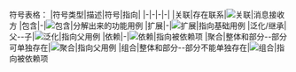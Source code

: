 符号表格：
|符号类型|描述|符号|指向|
|-|-|-|-|
|关联|存在联系|![关联](https://i.loli.net/2019/10/09/eU6AGjBVJFxOot4.png)|消息接收方
|包含|-|![包含](https://i.loli.net/2019/10/09/wY2N5UFM68dcuZC.png)|分解出来的功能用例
|扩展|-|![扩展](https://i.loli.net/2019/10/09/KXWgon3rc6vjDEx.png)|指向基础用例
|泛化/继承|父--子|![泛化](https://i.loli.net/2019/10/09/Bmklp7nKXv3Fjx1.png)|指向父用例
|依赖|-|![依赖](https://i.loli.net/2019/10/09/nEdD7T296iqP5tN.png)|指向被依赖项
|聚合|整体和部分--部分可单独存在|![聚合](https://i.loli.net/2019/10/09/Ld8N1rpJVYqPaWQ.png)|指向父用例
|组合|整体和部分--部分不能单独存在|![组合](https://i.loli.net/2019/10/09/OyrY7EAVeq1Ux4M.png)|指向被依赖项

